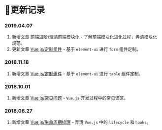# 📝更新记录

### 2019.04.07
  1. 新增文章 [前端进阶/理清前端模块化](/post/vue/clear-front-end-modular) - 了解前端模块化进化过程，弄清模块化规范。
  2. 更新文章 [Vue.js/定制组件](/post/vue/components) - 基于 `element-ui` 进行 `form` 组件定制。
  
### 2018.11.18
  1. 新增文章 [Vue.js/定制组件](/post/vue/components) - 基于 `element-ui` 进行 `table` 组件定制。

### 2018.10.01
  1. 新增文章 [Vue.js/常见问题](/post/vue/problems) - `Vue.js` 开发过程中的常见误区。

### 2018.06.27
  1. 新增文章 [Vue.js/生命周期梳理](/post/vue/lifecycle) - 弄清 `Vue.js` 中的 `lifecycle` 和 `hooks`。
